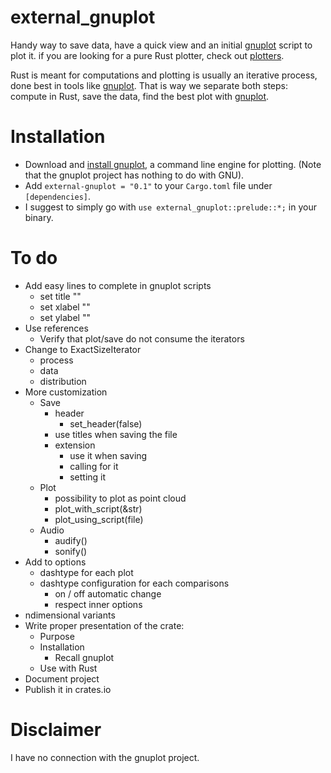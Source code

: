 # external_gnuplot
Handy way to save data, have a quick view and an initial [gnuplot](http://www.gnuplot.info/) script to plot it. 
if you are looking for a pure Rust plotter, check out [plotters](https://crates.io/crates/plotters).



Rust is meant for computations and plotting is usually an iterative process, done best in tools like [gnuplot](http://www.gnuplot.info/). That is way we separate both steps: compute in Rust, save the data, find the best plot with [gnuplot](http://www.gnuplot.info/). 



# Installation

- Download and [install gnuplot](http://www.gnuplot.info/download.html), a command line engine for plotting. (Note that the gnuplot project has nothing to do with GNU).
- Add ``external-gnuplot = "0.1"`` to your ``Cargo.toml`` file under ``[dependencies]``.
- I suggest to simply go with ``use external_gnuplot::prelude::*;`` in your binary.



# To do

- Add easy lines to complete in gnuplot scripts
  - set title ""
  - set xlabel ""
  - set ylabel ""
- Use references
  - Verify that plot/save do not consume the iterators
- Change to ExactSizeIterator
  - process
  - data
  - distribution
- More customization
  - Save
    - header
      - set_header(false)
    - use titles when saving the file
    - extension
      - use it when saving
      - calling for it
      - setting it
  - Plot
    - possibility to plot as point cloud
    - plot_with_script(&str)
    - plot_using_script(file)
  - Audio
    - audify()
    - sonify()
- Add to options
  - dashtype for each plot
  - dashtype configuration for each comparisons
    - on / off automatic change
    - respect inner options
- ndimensional variants
- Write proper presentation of the crate:
  - Purpose
  - Installation
    - Recall gnuplot
  - Use with Rust
- Document project
- Publish it in crates.io



# Disclaimer

I have no connection with the gnuplot project.
